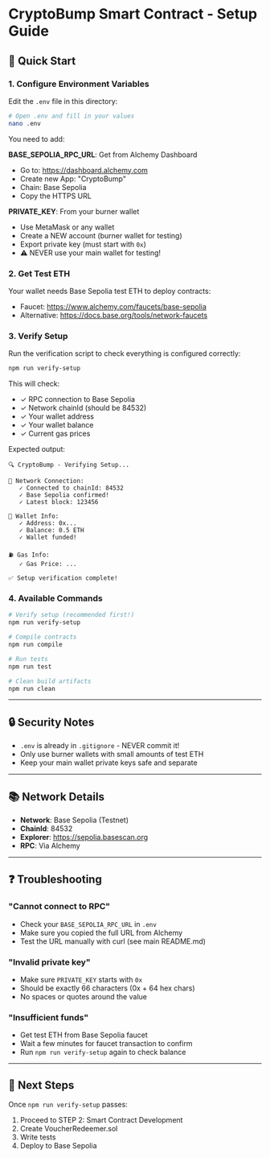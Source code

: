 # CryptoBump Smart Contract - Setup Guide

## 🚀 Quick Start

### 1. Configure Environment Variables

Edit the `.env` file in this directory:

```bash
# Open .env and fill in your values
nano .env
```

You need to add:

**BASE_SEPOLIA_RPC_URL**: Get from Alchemy Dashboard
- Go to: https://dashboard.alchemy.com
- Create new App: "CryptoBump"
- Chain: Base Sepolia
- Copy the HTTPS URL

**PRIVATE_KEY**: From your burner wallet
- Use MetaMask or any wallet
- Create a NEW account (burner wallet for testing)
- Export private key (must start with `0x`)
- ⚠️ NEVER use your main wallet for testing!

### 2. Get Test ETH

Your wallet needs Base Sepolia test ETH to deploy contracts:

- Faucet: https://www.alchemy.com/faucets/base-sepolia
- Alternative: https://docs.base.org/tools/network-faucets

### 3. Verify Setup

Run the verification script to check everything is configured correctly:

```bash
npm run verify-setup
```

This will check:
- ✓ RPC connection to Base Sepolia
- ✓ Network chainId (should be 84532)
- ✓ Your wallet address
- ✓ Your wallet balance
- ✓ Current gas prices

Expected output:
```
🔍 CryptoBump - Verifying Setup...

📡 Network Connection:
   ✓ Connected to chainId: 84532
   ✓ Base Sepolia confirmed!
   ✓ Latest block: 123456

💼 Wallet Info:
   ✓ Address: 0x...
   ✓ Balance: 0.5 ETH
   ✓ Wallet funded!

⛽ Gas Info:
   ✓ Gas Price: ...

✅ Setup verification complete!
```

### 4. Available Commands

```bash
# Verify setup (recommended first!)
npm run verify-setup

# Compile contracts
npm run compile

# Run tests
npm run test

# Clean build artifacts
npm run clean
```

---

## 🔒 Security Notes

- `.env` is already in `.gitignore` - NEVER commit it!
- Only use burner wallets with small amounts of test ETH
- Keep your main wallet private keys safe and separate

---

## 📚 Network Details

- **Network**: Base Sepolia (Testnet)
- **ChainId**: 84532
- **Explorer**: https://sepolia.basescan.org
- **RPC**: Via Alchemy

---

## ❓ Troubleshooting

### "Cannot connect to RPC"
- Check your `BASE_SEPOLIA_RPC_URL` in `.env`
- Make sure you copied the full URL from Alchemy
- Test the URL manually with curl (see main README.md)

### "Invalid private key"
- Make sure `PRIVATE_KEY` starts with `0x`
- Should be exactly 66 characters (0x + 64 hex chars)
- No spaces or quotes around the value

### "Insufficient funds"
- Get test ETH from Base Sepolia faucet
- Wait a few minutes for faucet transaction to confirm
- Run `npm run verify-setup` again to check balance

---

## 🎯 Next Steps

Once `npm run verify-setup` passes:
1. Proceed to STEP 2: Smart Contract Development
2. Create VoucherRedeemer.sol
3. Write tests
4. Deploy to Base Sepolia
